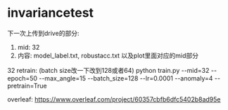 # invariancetest

下一次上传到drive的部分:
1. mid: 32
2. 内容: model_label.txt, robustacc.txt 以及plot里面对应的mid部分

32 retrain: (batch size改一下改到128或者64)
python train.py --mid=32 --epoch=50 --max_angle=15 --batch_size=128 --lr=0.0001 --anomaly=4 --pretrain=True


overleaf:
https://www.overleaf.com/project/60357cbfb6dfc5402b8ad95e

